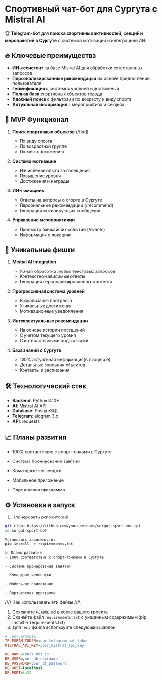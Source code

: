 # Спортивный чат-бот для Сургута с Mistral AI

🏆 **Telegram-бот для поиска спортивных активностей, секций и мероприятий в Сургуте** с системой мотивации и интеграцией ИИ.

## 🔥 Ключевые преимущества

- **ИИ-ассистент** на базе Mistral AI для обработки естественных запросов
- **Персонализированные рекомендации** на основе предпочтений пользователя
- **Геймификация** с системой уровней и достижений
- **Полная база** спортивных объектов города
- **Удобный поиск** с фильтрами по возрасту и виду спорта
- **Актуальная информация** о мероприятиях и секциях

## 🚀 MVP Функционал

1. **Поиск спортивных объектов** (/find)
   - По виду спорта
   - По возрастной группе
   - По местоположению

2. **Система мотивации**
   - Начисление опыта за посещения
   - Повышение уровня
   - Достижения и награды

3. **ИИ-помощник**
   - Ответы на вопросы о спорте в Сургуте
   - Персональные рекомендации (/recommend)
   - Генерация мотивирующих сообщений

4. **Управление мероприятиями**
   - Просмотр ближайших событий (/events)
   - Информация о локациях

## 🎁 Уникальные фишки

1. **Mistral AI Integration**
   - Умная обработка любых текстовых запросов
   - Контекстно-зависимые ответы
   - Генерация персонализированного контента

2. **Прогрессивная система уровней**
   - Визуализация прогресса
   - Уникальные достижения
   - Мотивационные уведомления

3. **Интеллектуальные рекомендации**
   - На основе истории посещений
   - С учетом текущего уровня
   - С интерактивными подсказками

4. **База знаний о Сургуте**
   - 100% актуальная информация(в процессе)
   - Детальные описания объектов
   - Контакты и расписания

## 🛠 Технологический стек

- **Backend**: Python 3.10+
- **AI**: Mistral AI API
- **Database**: PostgreSQL
- **Telegram**: aiogram 3.x
- **API**: requests

## 📈 Планы развития
- 100% соответствие с спорт-точками в Сургуте

- Система бронирования занятий

- Командные челленджи

- Мобильное приложение

- Партнерская программа

## ⚙️ Установка и запуск

1. Клонировать репозиторий:
```bash
git clone https://github.com/yourusername/surgut-sport-bot.git
cd surgut-sport-bot

Установить зависимости:
pip install -r requirements.txt

📈 Планы развития
- 100% соответствие с спорт-точками в Сургуте

- Система бронирования занятий

- Командные челленджи

- Мобильное приложение

- Партнерская программа
```

/\/\/\ Как использовать эти файлы  /\/\/\

1. Сохраните `README.md` в корне вашего проекта
2. Скачайте файл `requirements.txt` с указанным содержимым (pip install -r requirements.txt)
3. Для `.env` файла используйте следующий шаблон:

```ini
# .env.example
TELEGRAM_TOKEN=your_telegram_bot_token
MISTRAL_API_KEY=your_mistral_api_key

DB_NAME=sport_bot_db
DB_USER=your_db_username
DB_PASSWORD=your_db_password
DB_HOST=localhost
DB_PORT=5432